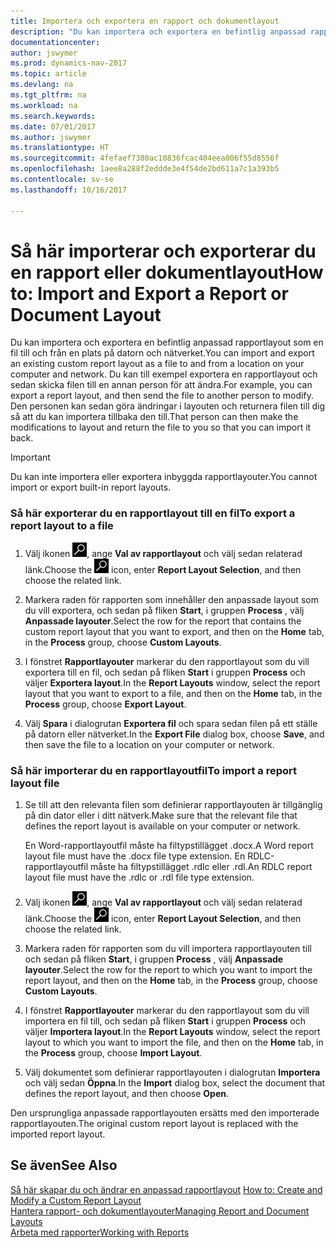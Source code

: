 ```yaml
---
title: Importera och exportera en rapport och dokumentlayout
description: "Du kan importera och exportera en befintlig anpassad rapportlayout som en fil till och från en plats på datorn och nätverket."
documentationcenter: 
author: jswymer
ms.prod: dynamics-nav-2017
ms.topic: article
ms.devlang: na
ms.tgt_pltfrm: na
ms.workload: na
ms.search.keywords: 
ms.date: 07/01/2017
ms.author: jswymer
ms.translationtype: HT
ms.sourcegitcommit: 4fefaef7380ac10836fcac404eea006f55d8556f
ms.openlocfilehash: 1aee8a288f2eddde3e4f54de2bd611a7c1a393b5
ms.contentlocale: sv-se
ms.lasthandoff: 10/16/2017

---
```

# <a name="how-to-import-and-export-a-report-or-document-layout"></a><span data-ttu-id="f244e-103">Så här importerar och exporterar du en rapport eller dokumentlayout</span><span class="sxs-lookup"><span data-stu-id="f244e-103">How to: Import and Export a Report or Document Layout</span></span>
<span data-ttu-id="f244e-104">Du kan importera och exportera en befintlig anpassad rapportlayout som en fil till och från en plats på datorn och nätverket.</span><span class="sxs-lookup"><span data-stu-id="f244e-104">You can import and export an existing custom report layout as a file to and from a location on your computer and network.</span></span> <span data-ttu-id="f244e-105">Du kan till exempel exportera en rapportlayout och sedan skicka filen till en annan person för att ändra.</span><span class="sxs-lookup"><span data-stu-id="f244e-105">For example, you can export a report layout, and then send the file to another person to modify.</span></span> <span data-ttu-id="f244e-106">Den personen kan sedan göra ändringar i layouten och returnera filen till dig så att du kan importera tillbaka den till.</span><span class="sxs-lookup"><span data-stu-id="f244e-106">That person can then make the modifications to layout and return the file to you so that you can import it back.</span></span>  
  
> [!IMPORTANT]  
>  <span data-ttu-id="f244e-107">Du kan inte importera eller exportera inbyggda rapportlayouter.</span><span class="sxs-lookup"><span data-stu-id="f244e-107">You cannot import or export built-in report layouts.</span></span>  
  
### <a name="to-export-a-report-layout-to-a-file"></a><span data-ttu-id="f244e-108">Så här exporterar du en rapportlayout till en fil</span><span class="sxs-lookup"><span data-stu-id="f244e-108">To export a report layout to a file</span></span>  
  
1.  <span data-ttu-id="f244e-109">Välj ikonen ![Söka efter sida eller rapport](media/ui-search/search_small.png "ikonen Söka efter sida eller rapport"), ange **Val av rapportlayout** och välj sedan relaterad länk.</span><span class="sxs-lookup"><span data-stu-id="f244e-109">Choose the ![Search for Page or Report](media/ui-search/search_small.png "Search for Page or Report icon") icon, enter **Report Layout Selection**, and then choose the related link.</span></span>  
  
2.  <span data-ttu-id="f244e-110">Markera raden för rapporten som innehåller den anpassade layout som du vill exportera, och sedan på fliken **Start**, i gruppen **Process** , välj **Anpassade layouter**.</span><span class="sxs-lookup"><span data-stu-id="f244e-110">Select the row for the report that contains the custom report layout that you want to export, and then on the **Home** tab, in the **Process** group, choose **Custom Layouts**.</span></span>  
  
3.  <span data-ttu-id="f244e-111">I fönstret **Rapportlayouter** markerar du den rapportlayout som du vill exportera till en fil, och sedan på fliken **Start** i gruppen **Process** och väljer **Exportera layout**.</span><span class="sxs-lookup"><span data-stu-id="f244e-111">In the **Report Layouts** window, select the report layout that you want to export to a file, and then on the **Home** tab, in the **Process** group, choose **Export Layout**.</span></span>  
  
4.  <span data-ttu-id="f244e-112">Välj **Spara** i dialogrutan **Exportera fil** och spara sedan filen på ett ställe på datorn eller nätverket.</span><span class="sxs-lookup"><span data-stu-id="f244e-112">In the **Export File** dialog box, choose **Save**, and then save the file to a location on your computer or network.</span></span>  
  
### <a name="to-import-a-report-layout-file"></a><span data-ttu-id="f244e-113">Så här importerar du en rapportlayoutfil</span><span class="sxs-lookup"><span data-stu-id="f244e-113">To import a report layout file</span></span>  
  
1.  <span data-ttu-id="f244e-114">Se till att den relevanta filen som definierar rapportlayouten är tillgänglig på din dator eller i ditt nätverk.</span><span class="sxs-lookup"><span data-stu-id="f244e-114">Make sure that the relevant file that defines the report layout is available on your computer or network.</span></span>  
  
     <span data-ttu-id="f244e-115">En Word-rapportlayoutfil måste ha filtypstillägget .docx.</span><span class="sxs-lookup"><span data-stu-id="f244e-115">A Word report layout file must have the .docx file type extension.</span></span> <span data-ttu-id="f244e-116">En RDLC-rapportlayoutfil måste ha filtypstillägget .rdlc eller .rdl.</span><span class="sxs-lookup"><span data-stu-id="f244e-116">An RDLC report layout file must have the .rdlc or .rdl file type extension.</span></span>  
  
2.  <span data-ttu-id="f244e-117">Välj ikonen ![Söka efter sida eller rapport](media/ui-search/search_small.png "ikonen Söka efter sida eller rapport"), ange **Val av rapportlayout** och välj sedan relaterad länk.</span><span class="sxs-lookup"><span data-stu-id="f244e-117">Choose the ![Search for Page or Report](media/ui-search/search_small.png "Search for Page or Report icon") icon, enter **Report Layout Selection**, and then choose the related link.</span></span>  
  
3.  <span data-ttu-id="f244e-118">Markera raden för rapporten som du vill importera rapportlayouten till och sedan på fliken **Start**, i gruppen **Process** , välj **Anpassade layouter**.</span><span class="sxs-lookup"><span data-stu-id="f244e-118">Select the row for the report to which you want to import the report layout, and then on the **Home** tab, in the **Process** group, choose **Custom Layouts**.</span></span>  
  
4.  <span data-ttu-id="f244e-119">I fönstret **Rapportlayouter** markerar du den rapportlayout som du vill importera en fil till, och sedan på fliken **Start** i gruppen **Process** och väljer **Importera layout**.</span><span class="sxs-lookup"><span data-stu-id="f244e-119">In the **Report Layouts** window, select the report layout to which you want to import the file, and then on the **Home** tab, in the **Process** group, choose **Import Layout**.</span></span>  
  
5.  <span data-ttu-id="f244e-120">Välj dokumentet som definierar rapportlayouten i dialogrutan **Importera** och välj sedan **Öppna**.</span><span class="sxs-lookup"><span data-stu-id="f244e-120">In the **Import** dialog box, select the document that defines the report layout, and then choose **Open**.</span></span>  
  
 <span data-ttu-id="f244e-121">Den ursprungliga anpassade rapportlayouten ersätts med den importerade rapportlayouten.</span><span class="sxs-lookup"><span data-stu-id="f244e-121">The original custom report layout is replaced with the imported report layout.</span></span>  
  
## <a name="see-also"></a><span data-ttu-id="f244e-122">Se även</span><span class="sxs-lookup"><span data-stu-id="f244e-122">See Also</span></span>  
 <span data-ttu-id="f244e-123">[Så här skapar du och ändrar en anpassad rapportlayout](ui-how-create-custom-report-layout.md) </span><span class="sxs-lookup"><span data-stu-id="f244e-123">[How to: Create and Modify a Custom Report Layout](ui-how-create-custom-report-layout.md) </span></span>  
 [<span data-ttu-id="f244e-124">Hantera rapport- och dokumentlayouter</span><span class="sxs-lookup"><span data-stu-id="f244e-124">Managing Report and Document Layouts</span></span>](ui-manage-report-layouts.md)  
 [<span data-ttu-id="f244e-125">Arbeta med rapporter</span><span class="sxs-lookup"><span data-stu-id="f244e-125">Working with Reports</span></span>](ui-work-report.md)    
